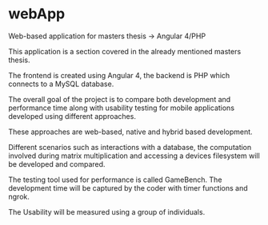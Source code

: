 # webApp
Web-based application for masters thesis -> Angular 4/PHP

This application is a section covered in the already mentioned masters thesis.

The frontend is created using Angular 4, the backend is PHP which connects to a MySQL database.

The overall goal of the project is to compare both development and performance time along with usability testing for mobile applications developed 
using different approaches.

These approaches are web-based, native and hybrid based development.

Different scenarios such as interactions with a database, the computation involved during matrix multiplication and accessing a devices filesystem 
will be developed and compared. 

The testing tool used for performance is called GameBench. The development time will be captured by the coder with timer functions and ngrok.

The Usability will be measured using a group of individuals. 
